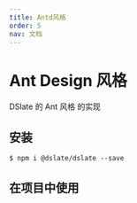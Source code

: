 ```yaml
---
title: Antd风格
order: 5
nav: 文档
---
```


# Ant Design 风格

DSlate 的 Ant 风格 的实现

## 安装

```shell
$ npm i @dslate/dslate --save
```

## 在项目中使用

<code src="../demos/antd.tsx"></code>
